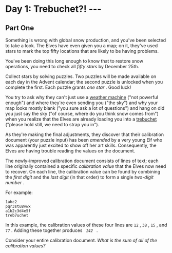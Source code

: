 # Day 1: Trebuchet?! ---
## Part One

Something is wrong with global snow production, and you've been selected
to take a look. The Elves have even given you a map; on it, they've used
stars to mark the top fifty locations that are likely to be having
problems.

You've been doing this long enough to know that to restore snow
operations, you need to check all *fifty stars* by December 25th.

Collect stars by solving puzzles. Two puzzles will be made available on
each day in the Advent calendar; the second puzzle is unlocked when you
complete the first. Each puzzle grants *one star* . Good luck!

You try to ask why they can't just use a [weather machine](/2015/day/1)
("not powerful enough") and where they're even sending you ("the sky")
and why your map looks mostly blank ("you sure ask a lot of questions")
<span title="My hope is that this abomination of a run-on sentence somehow conveys the chaos of being hastily loaded into a trebuchet.">
and </span> hang on did you just say the sky ("of course, where do you
think snow comes from") when you realize that the Elves are already
loading you into a <a href="https://en.wikipedia.org/wiki/Trebuchet"
target="_blank">trebuchet</a> ("please hold still, we need to strap you
in").

As they're making the final adjustments, they discover that their
calibration document (your puzzle input) has been *amended* by a very
young Elf who was apparently just excited to show off her art skills.
Consequently, the Elves are having trouble reading the values on the
document.

The newly-improved calibration document consists of lines of text; each
line originally contained a specific *calibration value* that the Elves
now need to recover. On each line, the calibration value can be found by
combining the *first digit* and the *last digit* (in that order) to form
a single *two-digit number* .

For example:

    1abc2
    pqr3stu8vwx
    a1b2c3d4e5f
    treb7uchet

In this example, the calibration values of these four lines are ` 12 ` ,
` 38 ` , ` 15 ` , and ` 77 ` . Adding these together produces
` `*`142`*` ` .

Consider your entire calibration document. *What is the sum of all of
the calibration values?*
